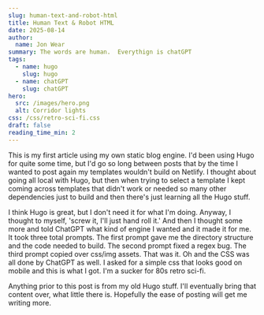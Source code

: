 ```yaml
---
slug: human-text-and-robot-html
title: Human Text & Robot HTML
date: 2025-08-14
author:
  name: Jon Wear
summary: The words are human.  Everythign is chatGPT
tags:
  - name: hugo
    slug: hugo
  - name: chatGPT
    slug: chatGPT
hero:
  src: /images/hero.png
  alt: Corridor lights
css: /css/retro-sci-fi.css
draft: false
reading_time_min: 2
---
```


This is my first article using my own static blog engine. I'd been using Hugo for quite some time, but I'd go so long between posts that by the time I wanted to post again my templates wouldn't build on Netlify. I thought about going all local with Hugo, but then when trying to select a template I kept coming across templates that didn't work or needed so many other dependencies just to build and then there's just learning all the Hugo stuff.

I think Hugo is great, but I don't need it for what I'm doing. Anyway, I thought to myself, 'screw it, I'll just hand roll it.' And then I thought some more and told ChatGPT what kind of engine I wanted and it made it for me. It took three total prompts. The first prompt gave me the directory structure and the code needed to build. The second prompt fixed a regex bug. The third prompt copied over css/img assets. That was it. Oh and the CSS was all done by ChatGPT as well. I asked for a simple css that looks good on mobile and this is what I got. I'm a sucker for 80s retro sci-fi.

Anything prior to this post is from my old Hugo stuff. I'll eventually bring that content over, what little there is. Hopefully the ease of posting will get me writing more.
